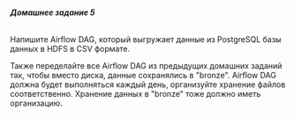 ###### **Домашнее задание 5**

Напишите Airflow DAG, который выгружает данные из PostgreSQL базы данных в HDFS в CSV формате.

Также переделайте все Airflow DAG из предыдущих домашних заданий так, чтобы вместо диска, данные сохранялись в "bronze".
Airflow DAG должна будет выполняться каждый день, организуйте хранение файлов соответственно.
Хранение данных в "bronze" тоже должно иметь организацию.
